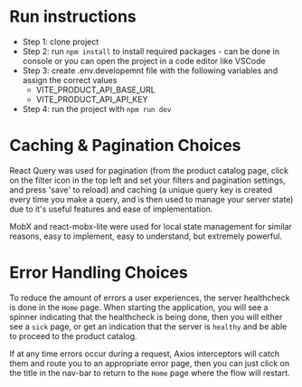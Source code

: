 # Run instructions

- Step 1: clone project
- Step 2: run `npm install` to install required packages - can be done in console or you can open the project in a code editor like VSCode
- Step 3: create .env.developemnt file with the following variables and assign the correct values
    - VITE_PRODUCT_API_BASE_URL
    - VITE_PRODUCT_API_API_KEY
- Step 4: run the project with `npm run dev`

# Caching & Pagination Choices

React Query was used for pagination (from the product catalog page, click on the filter icon in the top left and set your filters and pagination settings, and press 'save' to reload) and caching (a unique query key is created every time you make a query, and is then used to manage your server state) due to it's useful features and ease of implementation.

MobX and react-mobx-lite were used for local state management for similar reasons, easy to implement, easy to understand, but extremely powerful.

# Error Handling Choices

To reduce the amount of errors a user experiences, the server healthcheck is done in the `Home` page. When starting the application, you will see a spinner indicating that the healthcheck is being done, then you will either see a `sick` page, or get an indication that the server is `healthy` and be able to proceed to the product catalog.

If at any time errors occur during a request, Axios interceptors will catch them and route you to an appropriate error page, then you can just click on the title in the nav-bar to return to the `Home` page where the flow will restart.